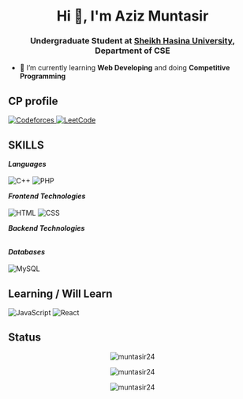 <h1 align="center">Hi 👋, I'm Aziz Muntasir</h1>
<h3 align="center">
    Undergraduate Student at <a href="https://www.shu.edu.bd/" target="_blank">Sheikh Hasina University</a>, Department of CSE
</h3>




- 🌱 I’m currently learning **Web Developing** and doing **Competitive Programming**

## CP profile
<p align="left">
    <a href="https://codeforces.com/profile/one_punch_moon">
  <img src="https://img.shields.io/static/v1?label=&message=Codeforces&color=344C64&logo=codeforces&style=flat-square" alt="Codeforces">
</a>
  <a href="https://leetcode.com/u/muntasir24/">
  <img src="https://img.shields.io/static/v1?label=&message=LeetCode&color=344C64&logo=leetcode&style=flat-square" alt="LeetCode">
</a>  


## SKILLS
***Languages***<br><br>
<img src="https://img.shields.io/static/v1?&message=C%2B%2B&color=00599C&logo=C%2B%2B&label=" alt="C++">
<img src="https://img.shields.io/static/v1?&message=PHP&color=4F5B93&logo=PHP&label=" alt="PHP">

***Frontend Technologies***<br><br>
<img src="https://img.shields.io/static/v1?&message=HTML&color=E34F26&logo=html5&logoColor=white&label=" alt="HTML">
<img src="https://img.shields.io/static/v1?&message=CSS&color=1572B6&logo=CSS3&label=" alt="CSS">

***Backend Technologies***<br><br>

***Databases***<br><br>
<img src="https://img.shields.io/static/v1?&message=MySQL&color=4479A1&logo=mysql&logoColor=white&label=" alt="MySQL">


## Learning / Will Learn
<img src="https://img.shields.io/static/v1?&message=JavaScript&color=577B8D&logo=javascript&logoColor=white&label=" alt="JavaScript">
<img src="https://img.shields.io/static/v1?&message=React&color=61DAFB&logo=React&label=" alt="React">


## Status
<p style="text-align: center;">
    <img src="https://github-readme-stats.vercel.app/api/top-langs?username=muntasir24&show_icons=true&locale=en&layout=compact" alt="muntasir24" />
</p>

<p style="text-align: center;">
    <img src="https://github-readme-stats.vercel.app/api?username=muntasir24&show_icons=true&locale=en" alt="muntasir24" />
</p>

<p style="text-align: center;">
    <img src="https://komarev.com/ghpvc/?username=muntasir24&label=Profile%20views&color=0e75b6&style=flat" alt="muntasir24" />
</p>

